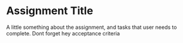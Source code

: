 # Assignment Title

A little something about the assignment, and tasks that user needs to complete. Dont forget hey acceptance criteria
 